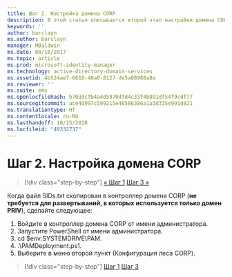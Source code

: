 ```yaml
---
title: Шаг 2. Настройка домена CORP
description: В этой статье описывается второй этап настройки домена CORP, предусматривающий запуск скрипта после копирования файла sids.txt в контроллер домена CORP.
keywords: ''
author: barclayn
ms.author: barclayn
manager: MBaldwin
ms.date: 08/18/2017
ms.topic: article
ms.prod: microsoft-identity-manager
ms.technology: active-directory-domain-services
ms.assetid: 4b524ae7-6610-40a0-8127-de5a08988a8a
ms.reviewer: ''
ms.suite: ems
ms.openlocfilehash: b703dcfb4a4d59704fd4c33f4b891df54f9cdf77
ms.sourcegitcommit: ace4d997c599215e46566386a1a3d335e991d821
ms.translationtype: HT
ms.contentlocale: ru-RU
ms.lasthandoff: 10/15/2018
ms.locfileid: "49332737"
---
```

# <a name="step-2-configuring-the-corp-domain"></a>Шаг 2. Настройка домена CORP

> [!div class="step-by-step"]
> [« Шаг 1](sp1-step1-configuring-priv-domain.md)
> [Шаг 3 »](sp1-step3-installing-configuring-sql.md)

Когда файл SIDs.txt скопирован в контроллер домена CORP (**не требуется для развертываний, в которых используется только домен PRIV**), сделайте следующее:

1. Войдите в контроллер домена CORP от имени администратора.
2. Запустите PowerShell от имени администратора.
3. cd $env:SYSTEMDRIVE\PAM.
4. .\PAMDeployment.ps1.
5. Выберите в меню второй пункт (Конфигурация леса CORP).

> [!div class="step-by-step"]
> [Шаг 1](sp1-step1-configuring-priv-domain.md)
> [Шаг 3](sp1-step3-installing-configuring-sql.md)
